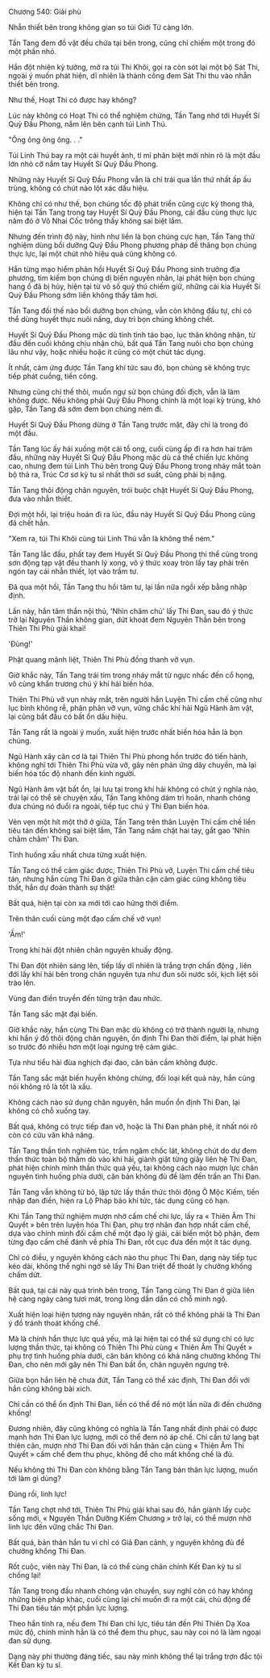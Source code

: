 




Chương 540: Giải phù


Nhẫn thiết bên trong không gian so túi Giới Tử càng lớn.

Tần Tang đem đồ vật đều chứa tại bên trong, cũng chỉ chiếm một trong đó một phần nhỏ.

Hắn đột nhiên kỳ tưởng, mở ra túi Thi Khôi, gọi ra còn sót lại một bộ Sát Thi, ngoài ý muốn phát hiện, dĩ nhiên là thành công đem Sát Thi thu vào nhẫn thiết bên trong.

Như thế, Hoạt Thi có được hay không?

Lúc này không có Hoạt Thi có thể nghiệm chứng, Tần Tang nhớ tới Huyết Sí Quỷ Đầu Phong, nắm lên bên cạnh túi Linh Thú.

"Ông ông ông ông. . ."

Túi Linh Thú bay ra một cái huyết ảnh, tỉ mỉ phân biệt mới nhìn rõ là một đầu lớn nhỏ cỡ nắm tay Huyết Sí Quỷ Đầu Phong.

Những này Huyết Sí Quỷ Đầu Phong vẫn là chỉ trải qua lần thứ nhất ấp ấu trùng, không có chút nào lột xác dấu hiệu.

Không chỉ có như thế, bọn chúng tốc độ phát triển cũng cực kỳ thong thả, hiện tại Tần Tang trong tay Huyết Sí Quỷ Đầu Phong, cái đầu cùng thực lực năm đó ở Vô Nhai Cốc trông thấy không sai biệt lắm.

Nhưng đến trình độ này, hình như liền là bọn chúng cực hạn, Tần Tang thử nghiệm dùng bồi dưỡng Quỷ Đầu Phong phương pháp đề thăng bọn chúng thực lực, lại một chút nhỏ hiệu quả cũng không có.

Hắn từng mạo hiểm phản hồi Huyết Sí Quỷ Đầu Phong sinh trưởng địa phương, tìm kiếm bọn chúng dị biến nguyên nhân, lại phát hiện bọn chúng hang ổ đã bị hủy, hiện tại từ vô số quỷ thú chiếm giữ, những cái kia Huyết Sí Quỷ Đầu Phong sớm liền không thấy tăm hơi.

Tần Tang đối thế nào bồi dưỡng bọn chúng, vẫn còn không đầu tự, chỉ có thể dùng huyết thực nuôi nấng, duy trì bọn chúng không chết.

Huyết Sí Quỷ Đầu Phong mặc dù tính tình táo bạo, lục thân không nhận, từ đầu đến cuối không chịu nhận chủ, bất quá Tần Tang nuôi cho bọn chúng lâu như vậy, hoặc nhiều hoặc ít cũng có một chút tác dụng.

Ít nhất, cảm ứng được Tần Tang khí tức sau đó, bọn chúng sẽ không trực tiếp phát cuồng, tiến công.

Nhưng cũng chỉ thế thôi, muốn ngự sử bọn chúng đối địch, vẫn là làm không được. Nếu không phải Quỷ Đầu Phong chính là một loại kỳ trùng, khó gặp, Tần Tang đã sớm đem bọn chúng ném đi.

Huyết Sí Quỷ Đầu Phong dừng ở Tần Tang trước mặt, đây chỉ là trong đó một đầu.

Tần Tang lúc ấy hái xuống một cái tổ ong, cuối cùng ấp đi ra hơn hai trăm đầu, những này Huyết Sí Quỷ Đầu Phong mặc dù cá thể chiến lực không cao, nhưng đem túi Linh Thú bên trong Quỷ Đầu Phong trong nháy mắt toàn bộ thả ra, Trúc Cơ sơ kỳ tu sĩ nhất thời sơ suất, cũng phải bị nặng.

Tần Tang thôi động chân nguyên, trói buộc chặt Huyết Sí Quỷ Đầu Phong, đưa vào nhẫn thiết.

Đợi một hồi, lại triệu hoán đi ra lúc, đầu này Huyết Sí Quỷ Đầu Phong cũng đã chết hẳn.

"Xem ra, túi Thi Khôi cùng túi Linh Thú vẫn là không thể ném."

Tần Tang lắc đầu, phất tay đem Huyết Sí Quỷ Đầu Phong thi thể cùng trong sơn động tạp vật đều thanh lý xong, vô ý thức xoay tròn lấy tay phải trên ngón tay cái nhẫn thiết, lọt vào trầm tư.

Đã qua một hồi, Tần Tang thu hồi tâm tư, lại lần nữa ngồi xếp bằng nhập định.

Lần này, hắn tâm thần nội thủ, 'Nhìn chăm chú' lấy Thi Đan, sau đó ý thức trở lại Nguyên Thần không gian, dứt khoát đem Nguyên Thần bên trong Thiên Thi Phù giải khai!

'Đùng!'

Phật quang mãnh liệt, Thiên Thi Phù đồng thanh vỡ vụn.

Giờ khắc này, Tần Tang trái tim trong nháy mắt từ ngực nhấc đến cổ họng, vô cùng khẩn trương chú ý khí hải biến hóa.

Thiên Thi Phù vỡ vụn nháy mắt, trên người hắn Luyện Thi cấm chế cũng như lục bình không rễ, phân phân vỡ vụn, vững chắc khí hải Ngũ Hành âm vật, lại cũng bắt đầu có bất ổn dấu hiệu.

Tần Tang rất là ngoài ý muốn, xuất hiện trước nhất biến hóa hẳn là bọn chúng.

Ngũ Hành xây căn cơ là tại Thiên Thi Phù phong hồn trước đó tiến hành, không nghĩ tới Thiên Thi Phù vừa vỡ, gây nên phản ứng dây chuyền, mà lại biến hóa tốc độ nhanh đến kinh người.

Ngũ Hành âm vật bất ổn, lại lưu tại trong khí hải không có chút ý nghĩa nào, trái lại có thể sẽ chuyện xấu, Tần Tang không dám trì hoãn, nhanh chóng đưa chúng nó đuổi ra ngoài, tiếp tục chú ý Thi Đan biến hóa.

Vẻn vẹn một hít một thở ở giữa, Tần Tang trên thân Luyện Thi cấm chế liền tiêu tán đến không sai biệt lắm, Tần Tang nắm chặt hai tay, gắt gao 'Nhìn chằm chằm' Thi Đan.

Tình huống xấu nhất chưa từng xuất hiện.

Tần Tang có thể cảm giác được, Thiên Thi Phù vỡ, Luyện Thi cấm chế tiêu tán, nhưng hắn cùng Thi Đan ở giữa thân cận cảm giác cũng không tiêu thất, hắn dự đoán thành sự thật!

Bất quá, hiện tại còn xa mới tới cao hứng thời điểm.

Trên thân cuối cùng một đạo cấm chế vỡ vụn!

'Ầm!'

Trong khí hải đột nhiên chân nguyên khuấy động.

Thi Đan đột nhiên sáng lên, tiếp lấy dĩ nhiên là trắng trợn chấn động , liên đới lấy khí hải bên trong chân nguyên tựa như đun sôi nước sôi, kịch liệt sôi trào lên.

Vùng đan điền truyền đến từng trận đau nhức.

Tần Tang sắc mặt đại biến.

Giờ khắc này, hắn cùng Thi Đan mặc dù không có trở thành người lạ, nhưng khi hắn ý đồ thôi động chân nguyên, ổn định Thi Đan thời điểm, lại phát hiện so trước đó nhiều hơn một loại ngưng trệ cảm giác.

Tựa như tiểu hài đùa nghịch đại đao, căn bản cầm không được.

Tần Tang sắc mặt biến huyễn không chừng, đối loại kết quả này, hắn cũng nói không rõ là tốt là xấu.

Không cách nào sử dụng chân nguyên, hắn muốn ổn định Thi Đan, lại không có chỗ xuống tay.

Bất quá, không có trực tiếp đan vỡ, hoặc là Thi Đan phản phệ, ít nhất nói rõ còn có cứu vãn khả năng.

Tần Tang thần tình nghiêm túc, trầm ngâm chốc lát, không chút do dự đem thần thức toàn bộ thăm dò vào khí hải, giành giật từng giây liên hệ Thi Đan, phát hiện chính mình thần thức quá yếu, tại không cách nào mượn lực chân nguyên tình huống phía dưới, căn bản không đủ để làm đến trấn an Thi Đan.

Tần Tang vẫn không từ bỏ, lập tức lấy thần thức thôi động Ô Mộc Kiếm, tiến nhập đan điền, hiện ra Lộ Pháp bảo khí tức, tác dụng cũng có hạn.

Khi Tần Tang thử nghiệm mượn nhờ cấm chế chi lực, lấy ra « Thiên Âm Thi Quyết » bên trên luyện hóa Thi Đan, phụ trợ nhân đan hợp nhất cấm chế, dựa vào chính mình đối cấm chế một đạo lý giải, cải biến một bộ phận, đem từng đạo cấm chế đánh về phía Thi Đan, rốt cục đưa đến một ít tác dụng.

Chỉ có điều, y nguyên không cách nào thu phục Thi Đan, dạng này tiếp tục kéo dài, không thể nghi ngờ sẽ lấy Thi Đan triệt để thoát ly chưởng khống chấm dứt.

Bất quá, tại cái này quá trình bên trong, Tần Tang cùng Thi Đan ở giữa liên hệ càng ngày càng tươi mát, trong lòng dần dần có chỗ minh ngộ.

Xuất hiện loại hiện tượng này nguyên nhân, rất có thể không phải là Thi Đan ý đồ tránh thoát khống chế.

Mà là chính hắn thực lực quá yếu, mà lại hiện tại có thể sử dụng chỉ có lực lượng thần thức, tại không có Thiên Thi Phù cùng « Thiên Âm Thi Quyết » phụ trợ tình huống phía dưới, căn bản không có khả năng chưởng khống Thi Đan, cho nên mới gây nên Thi Đan bất ổn, chân nguyên ngưng trệ.

Giữa bọn hắn liên hệ chưa đứt, Tần Tang có thể xác định, Thi Đan đối với hắn cũng không bài xích.

Chỉ cần có thể ổn định Thi Đan, liền có thể để nó một lần nữa đi đến chưởng khống!

Đương nhiên, đây cũng không có nghĩa là Tần Tang nhất định phải có được mạnh hơn Thi Đan lực lượng, mới có thể đem nó áp chế. Chỉ cần tứ lạng bạt thiên cân, mượn nhờ Thi Đan đối với hắn thân cận cùng « Thiên Âm Thi Quyết » cấm chế đem thu phục, không để cho mất khống chế là đủ.

Nếu không thì Thi Đan còn không bằng Tần Tang bản thân lực lượng, muốn tới làm gì dùng?

Đúng rồi, linh lực!

Tần Tang chợt nhớ tới, Thiên Thi Phù giải khai sau đó, hắn giành lấy cuộc sống mới, « Nguyên Thần Dưỡng Kiếm Chương » trở lại, có thể mượn nhờ linh lực đến vững chắc Thi Đan.

Bất quá, bản thân hắn tu vi chỉ có Giả Đan cảnh, y nguyên không đủ để chưởng khống Thi Đan.

Rốt cuộc, viên này Thi Đan, là có thể cùng chân chính Kết Đan kỳ tu sĩ chống lại!

Tần Tang trong đầu nhanh chóng vận chuyển, suy nghĩ còn có hay không những biện pháp khác, cuối cùng lại chỉ muốn đi ra một cái, chủ động để Thi Đan tiêu tán một phần lực lượng.

Theo hắn tính ra, nếu đem Thi Đan chi lực, tiêu tán đến Phi Thiên Dạ Xoa mức độ, chính mình hẳn là có thể đem thu phục, sau này coi nó là làm ngoại đan sử dụng.

Dạng này phi thường đáng tiếc, sau này mình không thể lại trắng trợn đắc tội Kết Đan kỳ tu sĩ.




